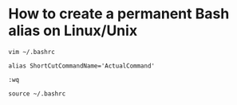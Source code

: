 # How to create a permanent Bash alias on Linux/Unix


`vim ~/.bashrc`

`alias ShortCutCommandName='ActualCommand'`

`:wq`

`source ~/.bashrc`
